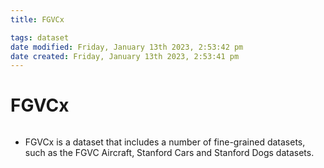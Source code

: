 ```yaml
---
title: FGVCx

tags: dataset 
date modified: Friday, January 13th 2023, 2:53:42 pm
date created: Friday, January 13th 2023, 2:53:41 pm
---
```


# FGVCx
```toc
```

- FGVCx is a dataset that includes a number of fine-grained datasets, such as the FGVC Aircraft, Stanford Cars and Stanford Dogs datasets.



